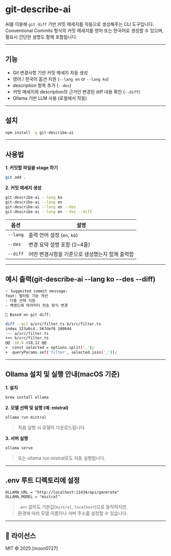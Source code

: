 # git-describe-ai

AI를 이용해 `git diff` 기반 커밋 메세지를 자동으로 생성해주는 CLI 도구입니다.  
Conventional Commits 형식의 커밋 메세지를 영어 또는 한국어로 생성할 수 있으며,  
필요시 간단한 설명도 함께 포함됩니다.

---

## 기능

- Git 변경사항 기반 커밋 메세지 자동 생성
- 영어 / 한국어 옵션 지원 (`--lang en` or `--lang ko`)
- description 항목 추가 (`--des`)
- 커밋 메세지와 description의 근거인 변경된 diff 내용 확인 (`--diff`)
- Ollama 기반 LLM 사용 (로컬에서 작동)

---

## 설치

```bash
npm install -g git-describe-ai
```

---

## 사용법

**1. 커밋할 파일을 stage 하기**

```bash
git add .
```

**2. 커밋 메세지 생성**

```bash
git-describe-ai --lang ko
git-describe-ai --lang en
git-describe-ai --lang en --des
git-describe-ai --lang en --des --diff
```

| 옵션      | 설명                                               |
|-----------|----------------------------------------------------|
| `--lang`  | 출력 언어 설정 (`en`, `ko`)                        |
| `--des`   | 변경 요약 설명 포함 (2~4줄)                         |
| `--diff`  | 어떤 변경사항을 기준으로 생성했는지 함께 출력함     |

---

## 예시 출력(git-describe-ai --lang ko --des --diff)

```bash
✨ Suggested commit message:
feat: 필터링 기능 개선
- 다중 선택 지원
- 백엔드에 파라미터 전송 방식 변경

📄 Based on git diff:

diff --git a/src/filter.ts b/src/filter.ts
index 123abc4..567def8 100644
--- a/src/filter.ts
+++ b/src/filter.ts
@@ -10,6 +10,12 @@
+  const selected = options.split(',');
+  queryParams.set('filter', selected.join(','));
```

---

## Ollama 설치 및 실행 안내(macOS 기준)

**1. 설치**
```bash
brew install ollama
```

**2. 모델 선택 및 실행 (예: mistral)**
```
ollama run mistral
```
> 처음 실행 시 모델이 다운로드됩니다.

**3. 서버 실행**
```
ollama serve
```
> 또는 ollama run mistral로도 자동 실행됩니다.

---

## .env 루트 디렉토리에 설정

```
OLLAMA_URL = "http://localhost:11434/api/generate"
OLLAMA_MODEL = "mistral"
```
> `.env` 없이도 기본값(`mistral`, `localhost`)으로 동작하지만,  
> 환경에 따라 모델 이름이나 서버 주소를 설정할 수 있습니다.

---
## 🧾 라이선스

MIT © 2025 [moon0727]

